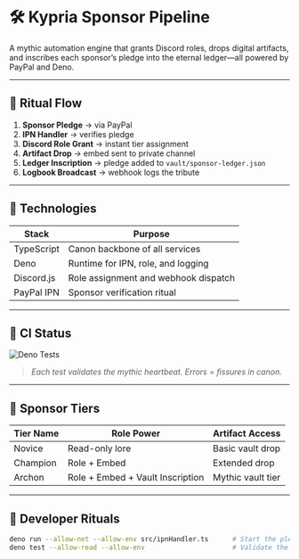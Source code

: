 # 🛠️ Kypria Sponsor Pipeline

A mythic automation engine that grants Discord roles, drops digital artifacts, and inscribes each sponsor’s pledge into the eternal ledger—all powered by PayPal and Deno.

---

## 🚀 Ritual Flow

1. **Sponsor Pledge** → via PayPal
2. **IPN Handler** → verifies pledge
3. **Discord Role Grant** → instant tier assignment
4. **Artifact Drop** → embed sent to private channel
5. **Ledger Inscription** → pledge added to `vault/sponsor-ledger.json`
6. **Logbook Broadcast** → webhook logs the tribute

---

## 🔧 Technologies

| Stack       | Purpose                              |
|------------|---------------------------------------|
| TypeScript | Canon backbone of all services        |
| Deno       | Runtime for IPN, role, and logging    |
| Discord.js | Role assignment and webhook dispatch  |
| PayPal IPN | Sponsor verification ritual           |

---

## 🧪 CI Status

![Deno Tests](https://github.com/alexan.../actions/workflows/deno.yml/badge.svg)  
> _Each test validates the mythic heartbeat. Errors = fissures in canon._

---

## 📛 Sponsor Tiers

| Tier Name    | Role Power       | Artifact Access |
|--------------|------------------|------------------|
| Novice       | Read-only lore   | Basic vault drop |
| Champion     | Role + Embed     | Extended drop    |
| Archon       | Role + Embed + Vault Inscription | Mythic vault tier |

---

## 🔁 Developer Rituals

```bash
deno run --allow-net --allow-env src/ipnHandler.ts      # Start the pledge daemon
deno test --allow-read --allow-env                      # Validate the scribe + log echo
